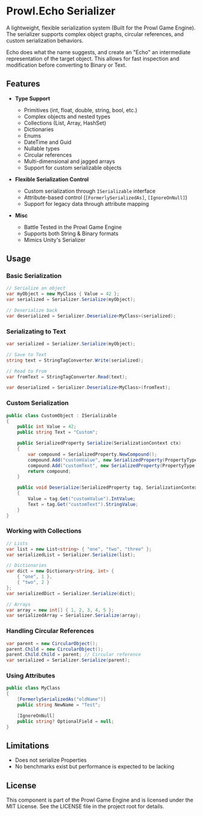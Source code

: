 # Prowl.Echo Serializer

A lightweight, flexible serialization system (Built for the Prowl Game Engine). The serializer supports complex object graphs, circular references, and custom serialization behaviors.

Echo does what the name suggests, and create an "Echo" an intermediate representation of the target object.
This allows for fast inspection and modification before converting to Binary or Text.

## Features

- **Type Support**
  - Primitives (int, float, double, string, bool, etc.)
  - Complex objects and nested types
  - Collections (List, Array, HashSet)
  - Dictionaries
  - Enums
  - DateTime and Guid
  - Nullable types
  - Circular references
  - Multi-dimensional and jagged arrays
  - Support for custom serializable objects

- **Flexible Serialization Control**
  - Custom serialization through `ISerializable` interface
  - Attribute-based control (`[FormerlySerializedAs]`, `[IgnoreOnNull]`)
  - Support for legacy data through attribute mapping

- **Misc**
  - Battle Tested in the Prowl Game Engine
  - Supports both String & Binary formats
  - Mimics Unity's Serializer


## Usage

### Basic Serialization

```csharp
// Serialize an object
var myObject = new MyClass { Value = 42 };
var serialized = Serializer.Serialize(myObject);

// Deserialize back
var deserialized = Serializer.Deserialize<MyClass>(serialized);
```

### Serializating to Text

```csharp
var serialized = Serializer.Serialize(myObject);

// Save to Text
string text = StringTagConverter.Write(serialized);

// Read to From
var fromText = StringTagConverter.Read(text);

var deserialized = Serializer.Deserialize<MyClass>(fromText);
```

### Custom Serialization

```csharp
public class CustomObject : ISerializable
{
    public int Value = 42;
    public string Text = "Custom";

    public SerializedProperty Serialize(SerializationContext ctx)
    {
        var compound = SerializedProperty.NewCompound();
        compound.Add("customValue", new SerializedProperty(PropertyType.Int, Value));
        compound.Add("customText", new SerializedProperty(PropertyType.String, Text));
        return compound;
    }

    public void Deserialize(SerializedProperty tag, SerializationContext ctx)
    {
        Value = tag.Get("customValue").IntValue;
        Text = tag.Get("customText").StringValue;
    }
}
```

### Working with Collections

```csharp
// Lists
var list = new List<string> { "one", "two", "three" };
var serializedList = Serializer.Serialize(list);

// Dictionaries
var dict = new Dictionary<string, int> {
    { "one", 1 },
    { "two", 2 }
};
var serializedDict = Serializer.Serialize(dict);

// Arrays
var array = new int[] { 1, 2, 3, 4, 5 };
var serializedArray = Serializer.Serialize(array);
```

### Handling Circular References

```csharp
var parent = new CircularObject();
parent.Child = new CircularObject();
parent.Child.Child = parent; // Circular reference
var serialized = Serializer.Serialize(parent);
```

### Using Attributes

```csharp
public class MyClass
{
    [FormerlySerializedAs("oldName")]
    public string NewName = "Test";

    [IgnoreOnNull]
    public string? OptionalField = null;
}
```

## Limitations
  - Does not serialize Properties
  - No benchmarks exist but performance is expected to be lacking

## License

This component is part of the Prowl Game Engine and is licensed under the MIT License. See the LICENSE file in the project root for details.